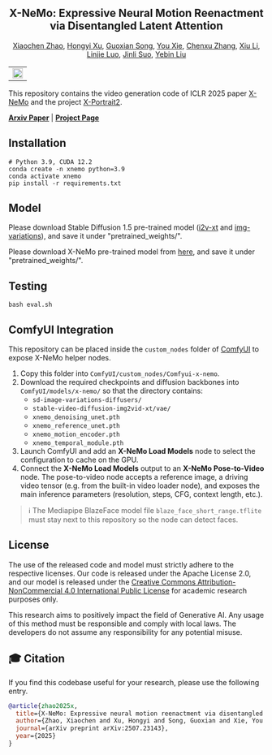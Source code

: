 <!-- # magic-edit.github.io -->

<p align="center">

  <h2 align="center">X-NeMo: Expressive Neural Motion Reenactment via Disentangled Latent Attention</h2>
  <p align="center">
                <a href="https://xiaochen-zhao.netlify.app/">Xiaochen Zhao</a>,
                <a href="https://hongyixu37.github.io/homepage/">Hongyi Xu</a>,
                <a href="https://guoxiansong.github.io/homepage/index.html">Guoxian Song</a>,
                <a href="https://scholar.google.com/citations?user=FV0eXhQAAAAJ&hl=en">You Xie</a>,
                <a href="https://zhangchenxu528.github.io/">Chenxu Zhang</a>,
                <a href="https://lixiulive.com/">Xiu Li</a>,
                <a href="http://linjieluo.com/">Linjie Luo</a>,
                <a href="https://scholar.google.com/citations?user=e4lel8QAAAAJ&hl=zh-CN">Jinli Suo</a>,
                <a href="http://www.liuyebin.com/">Yebin Liu</a>
    <!-- <br>
        <a href="https://arxiv.org/abs/2403.15931"><img src='https://img.shields.io/badge/arXiv-X--Portrait-red' alt='Paper PDF'></a>
        <a href='https://byteaigc.github.io/x-portrait/'><img src='https://img.shields.io/badge/Project_Page-X--Portrait-green' alt='Project Page'></a>
        <a href='https://youtu.be/VGxt5XghRdw'>
        <img src='https://img.shields.io/badge/YouTube-X--Portrait-rgb(255, 0, 0)' alt='Youtube'></a>
    <br> -->
  </p>
  
  <table align="center">
    <tr>
    <td>
      <img src="teaser.png" style="width: 100%;">
    </td>
    </tr>
  </table>
</p>

This repository contains the video generation code of ICLR 2025 paper [X-NeMo](https://openreview.net/pdf?id=ML8FH4s5Ts) and the project [X-Portrait2](https://byteaigc.github.io/X-Portrait2/).

[**Arxiv Paper**](https://arxiv.org/abs/2507.23143) | [**Project Page**](https://byteaigc.github.io/X-Portrait2/)

## Installation
```shell
# Python 3.9, CUDA 12.2
conda create -n xnemo python=3.9
conda activate xnemo
pip install -r requirements.txt
```

## Model
Please download Stable Diffusion 1.5 pre-trained model ([i2v-xt](https://huggingface.co/stabilityai/stable-video-diffusion-img2vid-xt) and [img-variations](https://huggingface.co/lambdalabs/sd-image-variations-diffusers)), and save it under "pretrained_weights/".

Please download X-NeMo pre-trained model from [here](https://drive.google.com/drive/folders/1RdjBYYbstO7SOchDg7oimoAwu03g_-mI?usp=sharing), and save it under "pretrained_weights/".

## Testing
```shell
bash eval.sh
```

## ComfyUI Integration

This repository can be placed inside the `custom_nodes` folder of [ComfyUI](https://github.com/comfyanonymous/ComfyUI) to expose X-NeMo helper nodes.

1. Copy this folder into `ComfyUI/custom_nodes/Comfyui-x-nemo`.
2. Download the required checkpoints and diffusion backbones into `ComfyUI/models/x-nemo/` so that the directory contains:
   * `sd-image-variations-diffusers/`
   * `stable-video-diffusion-img2vid-xt/vae/`
   * `xnemo_denoising_unet.pth`
   * `xnemo_reference_unet.pth`
   * `xnemo_motion_encoder.pth`
   * `xnemo_temporal_module.pth`
3. Launch ComfyUI and add an **X-NeMo Load Models** node to select the configuration to cache on the GPU.
4. Connect the **X-NeMo Load Models** output to an **X-NeMo Pose-to-Video** node. The pose-to-video node accepts a reference image, a driving video tensor (e.g. from the built-in video loader node), and exposes the main inference parameters (resolution, steps, CFG, context length, etc.).

> ℹ️ The Mediapipe BlazeFace model file `blaze_face_short_range.tflite` must stay next to this repository so the node can detect faces.


## License
The use of the released code and model must strictly adhere to the respective licenses. Our code is released under the Apache License 2.0, and our model is released under the [Creative Commons Attribution-NonCommercial 4.0 International Public License](https://huggingface.co/ByteDance/InfiniteYou/blob/main/LICENSE) for academic research purposes only. 

This research aims to positively impact the field of Generative AI. Any usage of this method must be responsible and comply with local laws. The developers do not assume any responsibility for any potential misuse.

## 🎓 Citation
If you find this codebase useful for your research, please use the following entry.
```BibTeX
@article{zhao2025x,
  title={X-NeMo: Expressive neural motion reenactment via disentangled latent attention},
  author={Zhao, Xiaochen and Xu, Hongyi and Song, Guoxian and Xie, You and Zhang, Chenxu and Li, Xiu and Luo, Linjie and Suo, Jinli and Liu, Yebin},
  journal={arXiv preprint arXiv:2507.23143},
  year={2025}
}
```
